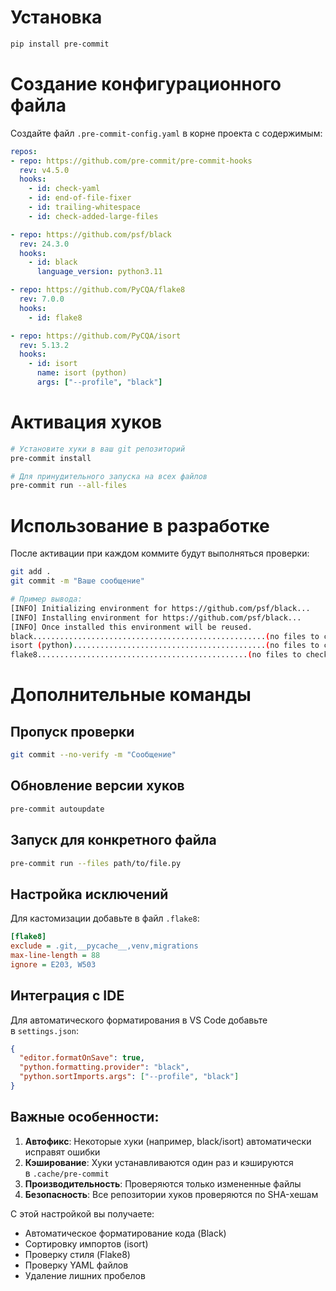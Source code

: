 
# Установка
```bash
pip install pre-commit
```

# Создание конфигурационного файла
Создайте файл `.pre-commit-config.yaml` в корне проекта с содержимым:

```yaml
repos:
- repo: https://github.com/pre-commit/pre-commit-hooks
  rev: v4.5.0
  hooks:
    - id: check-yaml
    - id: end-of-file-fixer
    - id: trailing-whitespace
    - id: check-added-large-files

- repo: https://github.com/psf/black
  rev: 24.3.0
  hooks:
    - id: black
      language_version: python3.11

- repo: https://github.com/PyCQA/flake8
  rev: 7.0.0
  hooks:
    - id: flake8

- repo: https://github.com/PyCQA/isort
  rev: 5.13.2
  hooks:
    - id: isort
      name: isort (python)
      args: ["--profile", "black"]

```

# Активация хуков
```bash
# Установите хуки в ваш git репозиторий
pre-commit install

# Для принудительного запуска на всех файлов
pre-commit run --all-files
```

# Использование в разработке
После активации при каждом коммите будут выполняться проверки:

```bash
git add .
git commit -m "Ваше сообщение"

# Пример вывода:
[INFO] Initializing environment for https://github.com/psf/black...
[INFO] Installing environment for https://github.com/psf/black...
[INFO] Once installed this environment will be reused.
black....................................................(no files to check)Skipped
isort (python)...........................................(no files to check)Skipped
flake8...............................................(no files to check)Skipped
```

# Дополнительные команды
## Пропуск проверки
```bash
git commit --no-verify -m "Сообщение"
```
## Обновление версии хуков
```bash
pre-commit autoupdate
```
## Запуск для конкретного файла
```bash
pre-commit run --files path/to/file.py
```

## Настройка исключений
Для кастомизации добавьте в файл `.flake8`:
```ini
[flake8]
exclude = .git,__pycache__,venv,migrations
max-line-length = 88
ignore = E203, W503
```

## Интеграция с IDE
Для автоматического форматирования в VS Code добавьте в `settings.json`:
```json
{
  "editor.formatOnSave": true,
  "python.formatting.provider": "black",
  "python.sortImports.args": ["--profile", "black"]
}
```


## Важные особенности:

1. **Автофикс**: Некоторые хуки (например, black/isort) автоматически исправят ошибки
2. **Кэширование**: Хуки устанавливаются один раз и кэшируются в `.cache/pre-commit`
3. **Производительность**: Проверяются только измененные файлы
4. **Безопасность**: Все репозитории хуков проверяются по SHA-хешам

С этой настройкой вы получаете:
- Автоматическое форматирование кода (Black)
- Сортировку импортов (isort)
- Проверку стиля (Flake8)
- Проверку YAML файлов
- Удаление лишних пробелов